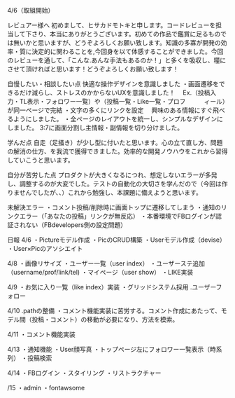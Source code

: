 4/6（取組開始）

レビュアー様へ
初めまして、ヒサカドモトキと申します。コードレビューを担当して下さり、本当にありがとうございます。初めての作品で鑑賞に足るものでは無いかと思いますが、どうぞよろしくお願い致します。知識の多寡が開発の効率・質に決定的に関わることを,今回身を以て体感することができました。今回のレビューを通して、「こんな.あんな手法もあるのか！」と多くを吸収し、糧にさせて頂ければと思います！どうぞよろしくお願い致します！

自慢したい・相談したい点
快適な操作デザインを意識しました
・画面遷移をできるだけ減らし、ストレスのかからないUXを意識しました！
  　Ex.（投稿入力・TL表示・フォロワー一覧）や（投稿一覧・Like一覧・プロフ　　　ィール）が同一ページで完結
・文字の多くにリンクを設定
  　興味のある情報にすぐ飛べるようにしました。
・全ページのレイアウトを統一し、シンプルなデザインにしました。
    3:7に画面分割し主情報・副情報を切り分けました。

学んだ点
自走（足掻き）が少し型に付いたと思います。心の立て直し方、問題の解消の仕方、を我流で獲得できました。効率的な開発ノウハウをこれから習得していこうと思います。

自分が苦労した点
プロダクトが大きくなるにつれ、想定しないエラーが多発し、調整するのが大変でした。テストの自動化の大切さを学んだので（今回は作りませんでしたが、、）これから勉強し、本課題に備えようと思います。

未解決エラー
・コメント投稿/削除時に画面トップに遷移してしまう
・通知のリンクエラー（「あなたの投稿」リンクが無反応）
・本番環境でFBログインが認証されない（FBdevelopers側の設定問題）

日報
4/6
・Pictureモデル作成
・PicのCRUD構築
・Userモデル作成（devise）
・User×Picのアソシエイト

4/8
・画像リサイズ
・ユーザー一覧（user index）
・ユーザーステ追加（username/prof/link/tel)
・マイページ（user show）
・LIKE実装

4/9
・お気に入り一覧（like index）実装
・グリッドシステム採用
.ユーザーフォロー

4/10
.pathの整備
・コメント機能実装に苦労する。コメント作成にあたって、モデル間（投稿・コメント）の移動が必要になり、方法を模索。

4/11
・コメント機能実装

4/13
・通知機能
・User顔写真
・トップページ左にフォロワー一覧表示（時系列）
・投稿検索

4/14
・FBログイン
・スタイリング
・リストラクチャー

/15
・admin
・fontawsome